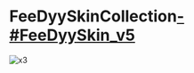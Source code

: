 # FeeDyySkinCollection[-#FeeDyySkin_v5](https://feedyy.s-ul.eu/1o9vVmmP)
![x3](https://feedyy.s-ul.eu/zlgNK3WU)
